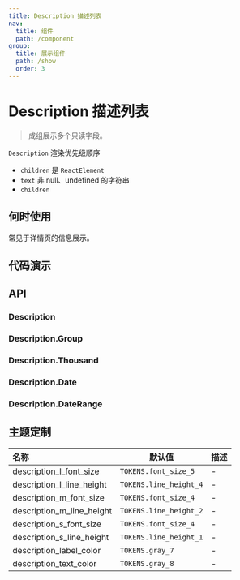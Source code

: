 ```yaml
---
title: Description 描述列表
nav:
  title: 组件
  path: /component
group:
  title: 展示组件
  path: /show
  order: 3
---
```


# Description 描述列表

> 成组展示多个只读字段。

`Description` 渲染优先级顺序

- `children` 是 `ReactElement`
- `text` 非 null、undefined 的字符串
- `children`

## 何时使用

常见于详情页的信息展示。

## 代码演示

<code src="./__fixtures__/base.tsx"></code>

<code src="./__fixtures__/size.tsx"></code>

<code src="./__fixtures__/other.tsx"></code>

<code src="./__fixtures__/empty.tsx"></code>

## API

### Description

<API hideTitle src="./description.tsx"></API>

### Description.Group

<API hideTitle src="./description-group.tsx"></API>

### Description.Thousand

<API hideTitle src="./description-thousand.tsx"></API>

### Description.Date

<API hideTitle src="./description-date.tsx"></API>

### Description.DateRange

<API hideTitle src="./description-date-range.tsx"></API>

## 主题定制

| 名称                      | 默认值                 | 描述 |
| :------------------------ | ---------------------- | ---- |
| description_l_font_size   | `TOKENS.font_size_5`   | -    |
| description_l_line_height | `TOKENS.line_height_4` | -    |
| description_m_font_size   | `TOKENS.font_size_4`   | -    |
| description_m_line_height | `TOKENS.line_height_2` | -    |
| description_s_font_size   | `TOKENS.font_size_4`   | -    |
| description_s_line_height | `TOKENS.line_height_1` | -    |
| description_label_color   | `TOKENS.gray_7`        | -    |
| description_text_color    | `TOKENS.gray_8`        | -    |
